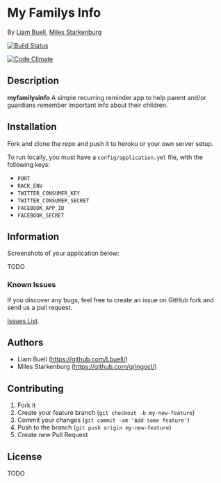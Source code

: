 # My Familys Info
<!-- If you'd like to use a logo instead uncomment this code and remove the text above this line

  ![Logo](URL to logo img file goes here)

-->

By [Liam Buell](https://github.com/Lbuell/),
[Miles Starkenburg](https://github.com/gringocl/)

[![Build Status](https://travis-ci.org/gringocl/myfamilysinfo.png?branch=master)](https://travis-ci.org/gringocl/myfamilysinfo)

[![Code Climate](https://codeclimate.com/github/gringocl/myfamilysinfo.png)](https://codeclimate.com/github/gringocl/myfamilysinfo)

## Description
**myfamilysinfo** A simple recurring reminder app to help parent and/or guardians remember important info about their children.

## Installation

Fork and clone the repo and push it to heroku or your own server setup.

To run locally, you must have a `config/application.yml` file, with the following keys:

- `PORT`
- `RACK_ENV`
- `TWITTER_CONSUMER_KEY`
- `TWITTER_CONSUMER_SECRET`
- `FACEBOOK_APP_ID`
- `FACEBOOK_SECRET`

## Information

Screenshots of your application below:

TODO


### Known Issues

If you discover any bugs, feel free to create an issue on GitHub fork and
send us a pull request.

[Issues List](https://github.com/gringocl/myfamilysinfo/issues).

## Authors

* Liam Buell (https://github.com/Lbuell/)
* Miles Starkenburg (https://github.com/gringocl/)


## Contributing

1. Fork it
2. Create your feature branch (`git checkout -b my-new-feature`)
3. Commit your changes (`git commit -am 'Add some feature'`)
4. Push to the branch (`git push origin my-new-feature`)
5. Create new Pull Request


## License

TODO
